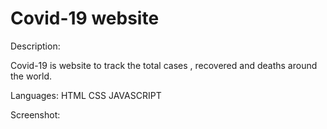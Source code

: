 # Covid-19 website
Description:

Covid-19 is website to track the total cases , recovered and deaths around the world.  

Languages:
HTML
CSS
JAVASCRIPT

Screenshot:
